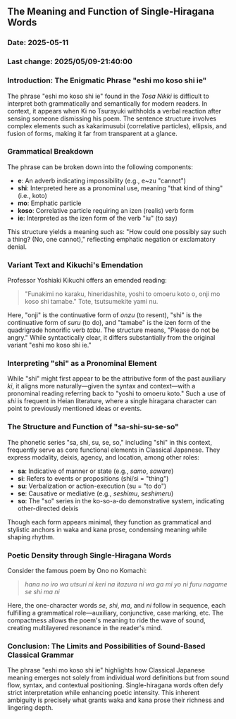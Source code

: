## The Meaning and Function of Single-Hiragana Words

### Date: 2025-05-11

### Last change: 2025/05/09-21:40:00

### Introduction: The Enigmatic Phrase "eshi mo koso shi ie"

The phrase "eshi mo koso shi ie" found in the _Tosa Nikki_ is difficult to interpret both grammatically and semantically for modern readers. In context, it appears when Ki no Tsurayuki withholds a verbal reaction after sensing someone dismissing his poem. The sentence structure involves complex elements such as kakarimusubi (correlative particles), ellipsis, and fusion of forms, making it far from transparent at a glance.

### Grammatical Breakdown

The phrase can be broken down into the following components:

- **e**: An adverb indicating impossibility (e.g., e\~zu "cannot")
- **shi**: Interpreted here as a pronominal use, meaning "that kind of thing" (i.e., koto)
- **mo**: Emphatic particle
- **koso**: Correlative particle requiring an izen (realis) verb form
- **ie**: Interpreted as the izen form of the verb "iu" (to say)

This structure yields a meaning such as: "How could one possibly say such a thing? (No, one cannot)," reflecting emphatic negation or exclamatory denial.

### Variant Text and Kikuchi's Emendation

Professor Yoshiaki Kikuchi offers an emended reading:

> "Funakimi no karaku, hineridashite, yoshi to omoeru koto o, onji mo koso shi tamabe." Tote, tsutsumekite yami nu.

Here, "onji" is the continuative form of _onzu_ (to resent), "shi" is the continuative form of _suru_ (to do), and "tamabe" is the izen form of the quadrigrade honorific verb _tabu_. The structure means, "Please do not be angry." While syntactically clear, it differs substantially from the original variant "eshi mo koso shi ie."

### Interpreting "shi" as a Pronominal Element

While "shi" might first appear to be the attributive form of the past auxiliary _ki_, it aligns more naturally—given the syntax and context—with a pronominal reading referring back to "yoshi to omoeru koto." Such a use of _shi_ is frequent in Heian literature, where a single hiragana character can point to previously mentioned ideas or events.

### The Structure and Function of "sa-shi-su-se-so"

The phonetic series "sa, shi, su, se, so," including "shi" in this context, frequently serve as core functional elements in Classical Japanese. They express modality, deixis, agency, and location, among other roles:

- **sa**: Indicative of manner or state (e.g., _samo_, _saware_)
- **si**: Refers to events or propositions (shi/si = "thing")
- **su**: Verbalization or action-execution (su = "to do")
- **se**: Causative or mediative (e.g., _seshimu_, _seshimeru_)
- **so**: The "so" series in the ko-so-a-do demonstrative system, indicating other-directed deixis

Though each form appears minimal, they function as grammatical and stylistic anchors in waka and kana prose, condensing meaning while shaping rhythm.

### Poetic Density through Single-Hiragana Words

Consider the famous poem by Ono no Komachi:

> _hana no iro wa utsuri ni keri na itazura ni wa ga mi yo ni furu nagame se shi ma ni_

Here, the one-character words _se_, _shi_, _ma_, and _ni_ follow in sequence, each fulfilling a grammatical role—auxiliary, conjunctive, case marking, etc. The compactness allows the poem's meaning to ride the wave of sound, creating multilayered resonance in the reader's mind.

### Conclusion: The Limits and Possibilities of Sound-Based Classical Grammar

The phrase "eshi mo koso shi ie" highlights how Classical Japanese meaning emerges not solely from individual word definitions but from sound flow, syntax, and contextual positioning. Single-hiragana words often defy strict interpretation while enhancing poetic intensity. This inherent ambiguity is precisely what grants waka and kana prose their richness and lingering depth.
